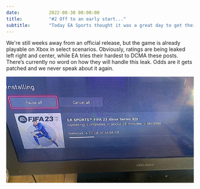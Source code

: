 ```yaml
---
date: 			2022-08-30 00:00:00
title: 			"#2 Off to an early start..."
subtitle: 		"Today EA Sports thought it was a great day to get their mistakes counter running."
---
```


We're still weeks away from an official release, but the game is already playable on Xbox in select scenarios. Obviously, ratings are being leaked left right and center, while EA tries their hardest to DCMA these posts. There’s currently no word on how they will handle this leak. Odds are it gets patched and we never speak about it again.

<img src="/assets/images/fifa23-xbox.jpg" alt="FIFA 23 being installed before it's even out."/>